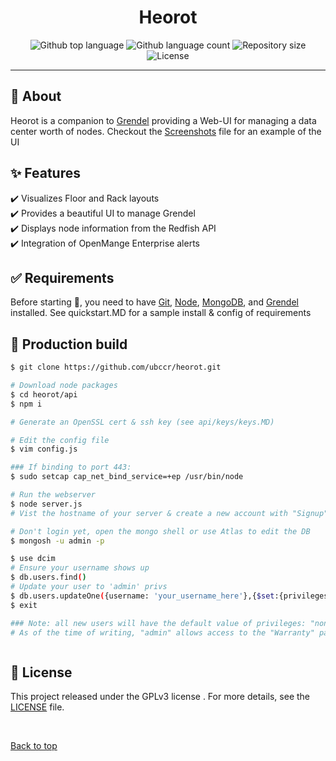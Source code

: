 <h1 align="center">Heorot</h1>

<div align="center">
  <img alt="Github top language" src="https://img.shields.io/github/languages/top/ubccr/heorot?color=1565c0">

  <img alt="Github language count" src="https://img.shields.io/github/languages/count/ubccr/heorot?color=1565c0">

  <img alt="Repository size" src="https://img.shields.io/github/repo-size/ubccr/heorot?color=1565c0">

  <img alt="License" src="https://img.shields.io/github/license/ubccr/heorot?color=1565c0">

  <!-- <img alt="Github issues" src="https://img.shields.io/github/issues/ubccr/heorot?color=1565c0" /> -->

  <!-- <img alt="Github forks" src="https://img.shields.io/github/forks/ubccr/heorot?color=1565c0" /> -->

  <!-- <img alt="Github stars" src="https://img.shields.io/github/stars/ubccr/heorot?color=1565c0" /> -->
</div>

<!-- Status  -->
<!-- <hr> -->
 <!-- <h2 align="center">
	🚧  Heorot is under construction...  🚧
</h2> -->

<hr>

## :dart: About

Heorot is a companion to <a href="https://github.com/ubccr/grendel" target="_blank">Grendel</a> providing a Web-UI for managing a data center worth of nodes.
Checkout the <a href="screenshots.MD">Screenshots</a> file for an example of the UI

## :sparkles: Features

:heavy_check_mark: Visualizes Floor and Rack layouts \
:heavy_check_mark: Provides a beautiful UI to manage Grendel \
:heavy_check_mark: Displays node information from the Redfish API \
:heavy_check_mark: Integration of OpenMange Enterprise alerts

## :white_check_mark: Requirements

Before starting :checkered_flag:, you need to have [Git](https://git-scm.com), [Node](https://nodejs.org/en/), [MongoDB](https://www.mongodb.com/docs/manual/installation/), and [Grendel](https://github.com/ubccr/grendel) installed.
See quickstart.MD for a sample install & config of requirements

## :checkered_flag: Production build

```bash
$ git clone https://github.com/ubccr/heorot.git

# Download node packages
$ cd heorot/api
$ npm i

# Generate an OpenSSL cert & ssh key (see api/keys/keys.MD)

# Edit the config file
$ vim config.js

### If binding to port 443:
$ sudo setcap cap_net_bind_service=+ep /usr/bin/node

# Run the webserver
$ node server.js
# Vist the hostname of your server & create a new account with "Signup"

# Don't login yet, open the mongo shell or use Atlas to edit the DB
$ mongosh -u admin -p

$ use dcim
# Ensure your username shows up
$ db.users.find()
# Update your user to 'admin' privs
$ db.users.updateOne({username: 'your_username_here'},{$set:{privileges: 'admin'}})
$ exit

### Note: all new users will have the default value of privileges: "none", they will need to have their privileges updated to either "user" or "admin" before they can use the webUI.
# As of the time of writing, "admin" allows access to the "Warranty" page, which is used to query Dell's warranty API.



```

## :memo: License

This project released under the GPLv3 license . For more details, see the [LICENSE](LICENSE.md) file.

&#xa0;

<a href="#top">Back to top</a>
